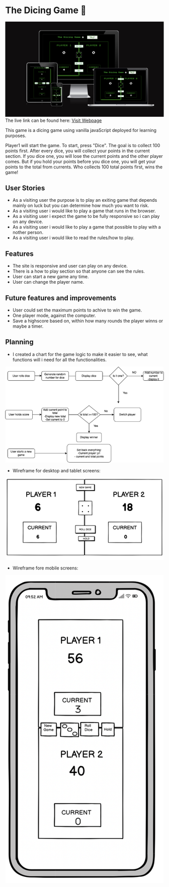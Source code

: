 # The Dicing Game 🎲 #

![responsive screenshot](docs/dicing-game-responsive.png "responsive screenshot")
The live link can be found here: 
[Visit Webpage](https://tamassomi.github.io/the-dicing-game/)

This game is a dicing game using vanilla javaScript deployed for learning purposes.

Player1 will start the game. To start, press "Dice". The goal is to collect 100 points first. After every dice, you will collect your points in the current section. If you dice one, you will lose the current points and the other player comes. But if you hold your points before you dice one, you will get your points to the total from currents. Who collects 100 total points first, wins the game!

## User Stories ##

* As a visiting user the purpose is to play an exiting game that depends mainly on luck but you can determine how much you want to risk.
* As a visiting user i would like to play a game that runs in the browser.
* As a visiting user i expect the game to be fully responsive so i can play on any device.
* As a visiting user i would like to play a game that possible to play with a nother person.
* As a visiting user i would like to read the rules/how to play.

## Features ##

* The site is responsive and user can play on any device.
* There is a how to play section so that anyone can see the rules.
* User can start a new game any time.
* User can change the player name.

## Future features and improvements ##

* User could set the maximum points to achive to win the game.
* One player mode, against the computer.
* Save a highscore based on, within how many rounds the player winns or maybe a timer.

## Planning ## 

* I created a chart for the game logic to make it easier to see, what functions will i need for all the functionalities.

![javaScript logic chartsheet](docs/dicing-game-chart.png "js chartsheet")


* Wireframe for desktop and tablet screens:

![dektop and tablet wireframe](docs/dicing-game-desktop.png "dektop and tablet wireframe")


* Wireframe fore mobile screens:

![mobile wireframe](docs/dicing-game-mobile.png "mobile wireframe")





 